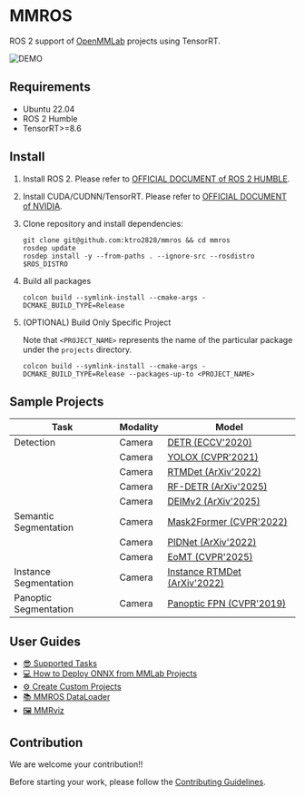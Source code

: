 # MMROS

ROS 2 support of [OpenMMLab](https://openmmlab.com/) projects using TensorRT.

![DEMO](./assets/demo.gif)

## Requirements

- Ubuntu 22.04
- ROS 2 Humble
- TensorRT>=8.6

## Install

1. Install ROS 2. Please refer to [OFFICIAL DOCUMENT of ROS 2 HUMBLE](https://docs.ros.org/en/humble/Installation.html).
2. Install CUDA/CUDNN/TensorRT. Please refer to [OFFICIAL DOCUMENT of NVIDIA](https://docs.nvidia.com/deeplearning/tensorrt/install-guide/index.html).
3. Clone repository and install dependencies:

   ```shell
   git clone git@github.com:ktro2828/mmros && cd mmros
   rosdep update
   rosdep install -y --from-paths . --ignore-src --rosdistro $ROS_DISTRO
   ```

4. Build all packages

   ```shell
   colcon build --symlink-install --cmake-args -DCMAKE_BUILD_TYPE=Release
   ```

5. (OPTIONAL) Build Only Specific Project

   Note that `<PROJECT_NAME>` represents the name of the particular package under the `projects` directory.

   ```shell
   colcon build --symlink-install --cmake-args -DCMAKE_BUILD_TYPE=Release --packages-up-to <PROJECT_NAME>
   ```

## Sample Projects

| Task                  | Modality | Model                                                         |
| --------------------- | -------- | ------------------------------------------------------------- |
| Detection             | Camera   | [DETR (ECCV'2020)](./projects/detr.md)                        |
|                       | Camera   | [YOLOX (CVPR'2021)](./projects/yolox.md)                      |
|                       | Camera   | [RTMDet (ArXiv'2022)](./projects/rtmdet.md)                   |
|                       | Camera   | [RF-DETR (ArXiv'2025)](./projects/rfdetr.md)                  |
|                       | Camera   | [DEIMv2 (ArXiv'2025)](./projects/deimv2.md)                   |
| Semantic Segmentation | Camera   | [Mask2Former (CVPR'2022)](./projects/mask2former.md)          |
|                       | Camera   | [PIDNet (ArXiv'2022)](./projects/pidnet.md)                   |
|                       | Camera   | [EoMT (CVPR'2025)](./projects/eomt.md)                        |
| Instance Segmentation | Camera   | [Instance RTMDet (ArXiv'2022)](./projects/instance_rtmdet.md) |
| Panoptic Segmentation | Camera   | [Panoptic FPN (CVPR'2019)](./projects/panoptic_fpn.md)        |

## User Guides

- [😎 Supported Tasks](./tasks/README.md)
- [💻 How to Deploy ONNX from MMLab Projects](./deploys/README.md)
- [⚙️ Create Custom Projects](./projects/README.md)
- [📚 MMROS DataLoader](./datasets/README.md)
- [🖼️ MMRviz](./visualizers/README.md)

## Contribution

We are welcome your contribution!!

Before starting your work, please follow the [Contributing Guidelines](./CONTRIBUTING.md).
